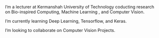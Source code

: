 I’m a lecturer at Kermanshah University of Technology coducting research on Bio-inspired Computing, Machine Learning , and Computer Vision.

I’m currently learning Deep Learning, Tensorflow, and Keras.

I’m looking to collaborate on Computer Vision Projects.
